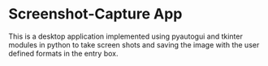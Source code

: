 # Screenshot-Capture App
This is a desktop application implemented using pyautogui and tkinter modules in python to take screen shots and saving the image with the user defined formats in the entry box.
